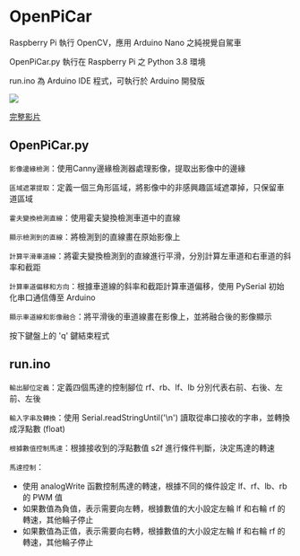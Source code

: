 OpenPiCar
====
Raspberry Pi 執行 OpenCV，應用 Arduino Nano 之純視覺自駕車

OpenPiCar.py 執行在 Raspberry Pi 之 Python 3.8 環境

run.ino 為 Arduino IDE 程式，可執行於 Arduino 開發版

![](./example/Drive.gif)

[完整影片](https://drive.google.com/file/d/17_OAvOQTvfPxzX3tlLnaojhIOwBYyfLx/view?usp=drive_link)

OpenPiCar.py
----
`影像邊緣檢測`：使用Canny邊緣檢測器處理影像，提取出影像中的邊緣

`區域遮罩提取`：定義一個三角形區域，將影像中的非感興趣區域遮罩掉，只保留車道區域

`霍夫變換檢測直線`：使用霍夫變換檢測車道中的直線

`顯示檢測到的直線`：將檢測到的直線畫在原始影像上

`計算平滑車道線`：將霍夫變換檢測到的直線進行平滑，分別計算左車道和右車道的斜率和截距

`計算車道偏移和方向`：根據車道線的斜率和截距計算車道偏移，使用 PySerial 初始化串口通信傳至 Arduino

`顯示車道線和影像融合`：將平滑後的車道線畫在影像上，並將融合後的影像顯示

按下鍵盤上的 'q' 鍵結束程式

run.ino
----
`輸出腳位定義`：定義四個馬達的控制腳位 rf、rb、lf、lb 分別代表右前、右後、左前、左後

`輸入字串及轉換`：使用 Serial.readStringUntil('\n') 讀取從串口接收的字串，並轉換成浮點數 (float)

`根據數值控制馬達`：根據接收到的浮點數值 s2f 進行條件判斷，決定馬達的轉速

`馬達控制`：
* 使用 analogWrite 函數控制馬達的轉速，根據不同的條件設定 lf、rf、lb、rb 的 PWM 值
* 如果數值為負值，表示需要向左轉，根據數值的大小設定左輪 lf 和右輪 rf 的轉速，其他輪子停止
* 如果數值為正值，表示需要向右轉，根據數值的大小設定左輪 lf 和右輪 rf 的轉速，其他輪子停止

